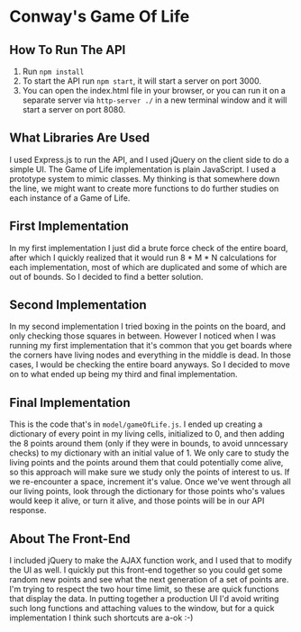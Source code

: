 # Conway's Game Of Life

## How To Run The API
1. Run `npm install`
2. To start the API run `npm start`, it will start a server on port 3000. 
3. You can open the index.html file in your browser, or you can run it on a separate server via `http-server ./` in a new terminal window and it will start a server on port 8080.

## What Libraries Are Used
I used Express.js to run the API, and I used jQuery on the client side to do a simple UI. The Game of Life implementation is plain JavaScript. I used a prototype system to mimic classes. My thinking is that somewhere down the line, we might want to create more functions to do further studies on each instance of a Game of Life.

## First Implementation

In my first implementation I just did a brute force check of the entire board, after which I quickly realized that it would run 8 * M * N calculations for each implementation, most of which are duplicated and some of which are out of bounds. So I decided to find a better solution.

## Second Implementation

In my second implementation I tried boxing in the points on the board, and only checking those squares in between. However I noticed when I was running my first implementation that it's common that you get boards where the corners have living nodes and everything in the middle is dead. In those cases, I would be checking the entire board anyways. So I decided to move on to what ended up being my third and final implementation.

## Final Implementation

This is the code that's in `model/gameOfLife.js`. I ended up creating a dictionary of every point in my living cells, initialized to 0, and then adding the 8 points around them (only if they were in bounds, to avoid unncessary checks) to my dictionary with an initial value of 1. We only care to study the living points and the points around them that could potentially come alive, so this approach will make sure we study only the points of interest to us. If we re-encounter a space, increment it's value. Once we've went through all our living points, look through the dictionary for those points who's values would keep it alive, or turn it alive, and those points will be in our API response. 

## About The Front-End

I included jQuery to make the AJAX function work, and I used that to modify the UI as well. I quickly put this front-end together so you could get some random new points and see what the next generation of a set of points are. I'm trying to respect the two hour time limit, so these are quick functions that display the data. In putting together a production UI I'd avoid writing such long functions and attaching values to the window, but for a quick implementation I think such shortcuts are a-ok :-)